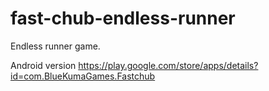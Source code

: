 # fast-chub-endless-runner
Endless runner game.

Android version
https://play.google.com/store/apps/details?id=com.BlueKumaGames.Fastchub
